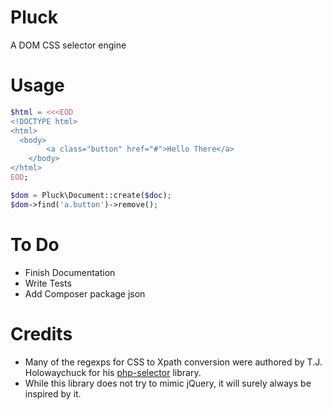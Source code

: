 # Pluck

A DOM CSS selector engine

# Usage

```php
$html = <<<EOD
<!DOCTYPE html>
<html>
  <body>
		<a class="button" href="#">Hello There</a>
	</body>
</html>
EOD;

$dom = Pluck\Document::create($doc);
$dom->find('a.button')->remove();

```

# To Do

- Finish Documentation
- Write Tests
- Add Composer package json

# Credits

- Many of the regexps for CSS to Xpath conversion were authored by T.J. Holowaychuck for his [php-selector](https://github.com/imarc/php-selector) library.
- While this library does not try to mimic jQuery, it will surely always be inspired by it.
